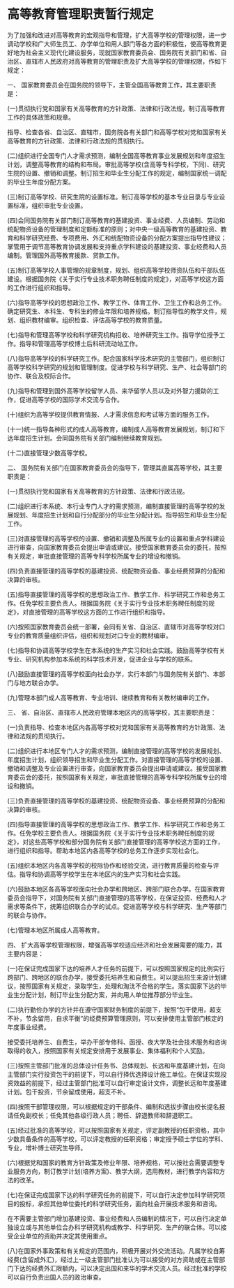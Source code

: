 # 高等教育管理职责暂行规定

<!-- INFO END -->

为了加强和改进对高等教育的宏观指导和管理，扩大高等学校的管理权限，进一步调动学校和广大师生员工、办学单位和用人部门等各方面的积极性，使高等教育更好地为社会主义现代化建设服务，现就国家教育委员会、国务院有关部门和省、自治区、直辖市人民政府对高等教育的管理职责及扩大高等学校的管理权限，作如下规定：

一、 国家教育委员会在国务院的领导下，主管全国高等教育工作，其主要职责是：

(一)贯彻执行党和国家有关高等教育的方针政策、法律和行政法规，制订高等教育工作的具体政策和规章。

指导、检查各省、自治区、直辖市，国务院各有关部门和高等学校对党和国家有关高等教育的方针政策、法律和行政法规的贯彻执行。

(二)组织进行全国专门人才需求预测，编制全国高等教育事业发展规划和年度招生计划，调整高等教育的结构和布局。审批高等学校(含高等专科学校，下同)、研究生院的设置、撤销和调整。制订招生和毕业生分配工作的规定，编制国家统一调配的毕业生年度分配方案。

(三)制订高等学校、研究生院的设置标准。制订高等学校的基本专业目录与专业设置标准，组织审批专业设置。

(四)会同国务院有关部门制订高等教育的基建投资、事业经费、人员编制、劳动和统配物资设备的管理制度和定额标准的原则；对中央一级高等教育的基建投资、教育和科学研究经费、专项费用、外汇和统配物资设备的分配方案提出指导性建议；掌管用于调节高等教育协调发展和支持重点学科建设的基建投资、事业经费和人员编制。管理国外高等教育援款、贷款工作。

(五)制订高等学校人事管理的规章制度，规划、组织高等学校师资队伍和干部队伍建设。根据国务院《关于实行专业技术职务聘任制度的规定》，对高等学校这方面的工作进行组织和指导。

(六)指导高等学校的思想政治工作、教学工作、体育工作、卫生工作和总务工作。确定研究生、本科生、专科生的修业年限和培养规格。制订指导性的教学文件，规划、组织教材编审。组织检查、评估高等学校的教育质量。

(七)指导和管理高等学校和科学研究机构招收、培养研究生工作。指导学位授予工作。指导和管理高等学校博士后科研流动站工作。

(八)指导高等学校的科学研究工作。配合国家科学技术研究的主管部门，组织制订高等学校科学研究的规划和管理制度。促进学校与科学研究、生产、社会等部门的协作、联合及校际合作。

(九)指导和管理到国外高等学校留学人员、来华留学人员以及对外智力援助的工作，促进高等学校的国际学术交流与合作。

(十)组织为高等学校提供教育情报、人才需求信息和考试等方面的服务工作。

(十一)统一指导各种形式的成人高等教育，编制成人高等教育发展规划，制订和下达年度招生计划。会同国务院有关部门编制继续教育规划。

(十二)直接管理少数高等学校。

二、 国务院有关部门在国家教育委员会的指导下，管理其直属高等学校，其主要职责是：

(一)贯彻执行党和国家有关高等教育的方针政策、法律和行政法规。

(二)组织进行本系统、本行业专门人才的需求预测，编制直接管理的高等学校的发展规划、年度招生计划和自行分配部分的毕业生分配计划。指导招生和毕业生分配工作。

(三)对直接管理的高等学校的设置、撤销和调整及所属专业的设置和重点学科建设进行审查，向国家教育委员会提出申请或建议。接受国家教育委员会的委托，按照有关规定，审批直接管理的高等专科学校所属专业的增设和撤销。

(四)负责直接管理的高等学校的基建投资、统配物资设备、事业经费预算的分配和决算的审核。

(五)指导直接管理的高等学校的思想政治工作、教学工作、科学研究工作和总务工作。任免学校主要负责人。根据国务院《关于实行专业技术职务聘任制度的规定》，对直接管理的高等学校这方面的工作进行组织和指导。

(六)按照国家教育委员会统一部署，会同有关省、自治区、直辖市对高等学校对口专业的教育质量组织评估，组织和规划对口专业的教材编审。

(七)指导和协调高等学校学生在本系统的生产实习和社会实践。鼓励高等学校有关专业、研究机构参加本系统的科学技术开发，促进企业与学校的联系。

(八)鼓励直接管理的高等学校面向社会办学，实行本部门与国务院有关部门、本部门与地方联合办学。

(九)管理本部门成人高等教育、专业培训、继续教育和有关教材编审的工作。

三、 省、自治区、直辖市人民政府管理本地区内的高等学校，其主要职责是：

(一)负责指导、检查本地区内各高等学校对党和国家有关高等教育的方针政策、法律和法规的贯彻执行。

(二)组织进行本地区专门人才的需求预测，编制直接管理的高等学校的发展规划、年度招生计划，组织领导招生和毕业生分配工作。对直接管理的高等学校的设置、撤销和调整及专业设置进行审查，向国家教育委员会提出申请或建议。接受国家教育委员会的委托，按照国家有关规定，审批直接管理的高等专科学校所属专业的增设和撤销。

(三)负责直接管理的高等学校的基建投资、统配物资设备、事业经费预算的分配和决算的审核。

(四)指导直接管理的高等学校的思想政治工作、教学工作、科学研究工作和总务工作。任免学校主要负责人。根据国务院《关于实行专业技术职务聘任制度的规定》，对这些高等学校和部分国务院有关部门直接管理的高等学校这方面的工作，进行组织和指导。帮助本地区内各高等学校的总务工作逐步实现社会化。

(五)组织本地区内各高等学校的校际协作和经验交流，进行教育质量的检查与评估。指导和协调高等学校学生在本地区内的生产实习和社会实践。

(六)鼓励本地区各高等学校面向社会办学和跨地区、跨部门联合办学。在国家教育委员会指导下，对国务院有关部门直接管理的高等学校，在保证投资、经费和人才需求等条件下，统筹组织联合办学的试点。促进高等学校与科学研究、生产等部门的联合与协作。

(七)管理本地区所属成人高等教育。

四、 扩大高等学校管理权限，增强高等学校适应经济和社会发展需要的能力，其主要内容是：

(一)在保证完成国家下达的培养人才任务的前提下，可以按照国家规定的比例实行跨部门、跨地区的联合办学，接受委托培养生和自费生。可以提出招生来源计划建议，按照国家有关规定，录取学生，处理和淘汰不合格的学生。落实国家下达的毕业生分配计划，制订毕业生分配方案，并向用人单位推荐部分毕业生。

(二)执行勤俭办学的方针并在遵守国家财务制度的前提下，按照“包干使用，超支不补，节余留用，自求平衡”的经费预算管理原则，可以安排使用主管部门核定的年度事业经费。

接受委托培养生、自费生，举办干部专修科、函授、夜大学及社会技术服务和咨询取得的收入，按照国家有关规定安排用于发展事业、集体福利和个人奖励。

(三)按照主管部门批准的总体设计任务书、总体规划、长远和年度基建计划，在向主管部门实行投资包干的前提下，可以自行择优选择设计施工单位。在保证实现投资效益的前提下，经过主管部门批准可以自行审定设计文件，调整长远和年度基建计划。包干投资，节余留成使用，超支不补。

(四)按照干部管理权限，可以根据规定的干部条件、编制和选拔步骤由校长提名报请任免副校长；任免其他各级行政人员；聘任、辞退教师和辞退职工。

(五)经过批准的高等学校，可以按照国家有关规定，评定副教授的任职资格，其中少数具备条件的高等学校，可以评定教授的任职资格；审定授予硕士学位的学科、专业，增补博士研究生导师。

(六)根据党和国家的教育方针政策及修业年限、培养规格，可以按社会需要调整专业服务方向，制订教学计划(培养方案)、教学大纲，选用教材，进行教学内容和方法的改革。

(七)在保证完成国家下达的科学研究任务的前提下，可以自行决定参加科学研究项目的投标，承担其他单位委托的科学研究任务，面向社会开展技术服务和咨询。

在不需要主管部门增加基建投资、事业经费和人员编制的情况下，可以自行决定单独设立或与其他单位合办科学研究机构或教学、科学研究、生产的联合体。可以接受企业单位的资助并决定其使用重点。

(八)在国家外事政策和有关规定的范围内，积极开展对外交流活动。凡属学校自筹经费(含留成外汇)，经过上一级主管部门批准认为可以接受的对方资助或在主管部门下达的经费外汇限额内，可以决定出国和来华的学术交流人员。经过批准的学校可以自行负责出国人员的政治审查。